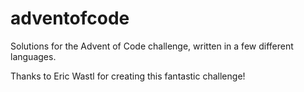# adventofcode
Solutions for the Advent of Code challenge, written in a few different languages.

Thanks to Eric Wastl for creating this fantastic challenge!
